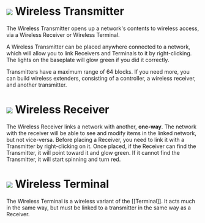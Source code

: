 # ![](https://i.imgur.com/3vEZr5A.png) Wireless Transmitter

The Wireless Transmitter opens up a network's contents to wireless access, via a Wireless Receiver or Wireless Terminal.

A Wireless Transmitter can be placed anywhere connected to a network, which will allow you to link Receivers and Terminals to it by right-clicking. The lights on the baseplate will glow green if you did it correctly.

Transmitters have a maximum range of 64 blocks. If you need more, you can build wireless extenders, consisting of a controller, a wireless receiver, and another transmitter.

# ![](https://i.imgur.com/RAazOs3.png) Wireless Receiver

The Wireless Receiver links a network with another, **one-way**. The network with the receiver will be able to see and modify items in the linked network, but not vice-versa. Before placing a Receiver, you need to link it with a Transmitter by right-clicking on it. Once placed, if the Receiver can find the Transmitter, it will point toward it and glow green. If it cannot find the Transmitter, it will start spinning and turn red.

# ![](https://i.imgur.com/HnJLysO.png) Wireless Terminal

The Wireless Terminal is a wireless variant of the [[Terminal]]. It acts much in the same way, but must be linked to a  transmitter in the same way as a Receiver.